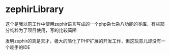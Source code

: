 # zephirLibrary
这个是我以前工作中使用zephir语言写成的一个php杂七杂八功能的类库，有些部分纯粹为了项目使用，写的比较简陋

发明zephir的真是天才，极大的简化了PHP扩展的开发工作，但这玩意儿却没有一个趁手的IDE

